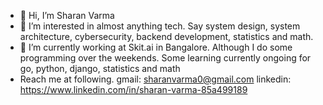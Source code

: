 - 👋 Hi, I’m Sharan Varma
- 👀 I’m interested in almost anything tech. Say system design, system architecture, cybersecurity, backend development, statistics and math.
- 🌱 I’m currently working at Skit.ai in Bangalore. Although I do some programming over the weekends. Some learning currently ongoing for go, python, django, statistics and math
- Reach me at following.
    gmail: sharanvarma0@gmail.com
    linkedin: https://www.linkedin.com/in/sharan-varma-85a499189
